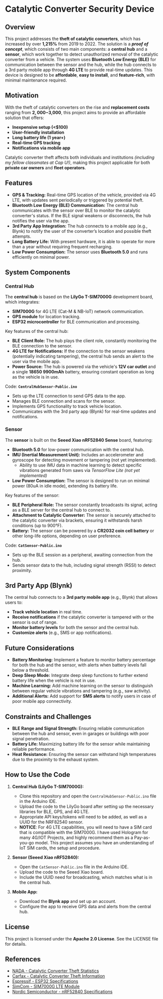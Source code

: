 # Catalytic Converter Security Device

## Overview
This project addresses the **theft of catalytic converters**, which has increased by over **1,215%** from 2019 to 2022. The solution is a _**proof of concept**_, which consists of two main components: a **central hub** and a **sensor**, which work together to detect unauthorized removal of the catalytic converter from a vehicle. The system uses **Bluetooth Low Energy (BLE)** for communication between the sensor and the hub, while the hub connects to a 3rd party mobile app through **4G LTE** to provide real-time updates. This device is designed to be **affordable**, **easy to install**, and **feature-rich**, with minimal maintenance required.

## Motivation
With the theft of catalytic converters on the rise and **replacement costs** ranging from **$2,000-$3,000**, this project aims to provide an affordable solution that offers:
- **Inexpensive setup (<$100)**
- **User-friendly installation**
- **Long battery life (1 year+)**
- **Real-time GPS tracking**
- **Notifications via mobile app**

Catalytic converter theft affects both individuals and institutions _(including my fellow classmates at Cap U!)_, making this project applicable for both **private car owners** and **fleet operators**.

## Features
- **GPS & Tracking:** Real-time GPS location of the vehicle, provided via 4G LTE, with updates sent periodically or triggered by potential theft.
- **Bluetooth Low Energy (BLE) Communication:** The central hub communicates with the sensor over BLE to monitor the catalytic converter's status. If the BLE signal weakens or disconnects, the hub notifies the user via the app.
- **3rd Party App Integration:** The hub connects to a mobile app (e.g., Blynk) to notify the user of the converter’s location and possible theft attempts.
- **Long Battery Life:** With present hardware, it is able to operate for more than a year without requiring frequent recharging.
- **Low Power Consumption:** The sensor uses **Bluetooth 5.0** and runs efficiently on minimal power.

## System Components

### Central Hub
The **central hub** is based on the **LilyGo T-SIM7000G** development board, which integrates:
- **SIM7000G** for 4G LTE (Cat-M & NB-IoT) network communication.
- **GPS module** for location tracking.
- **ESP32 microcontroller** for BLE communication and processing.

Key features of the central hub:
- **BLE Client Role:** The hub plays the client role, constantly monitoring the BLE connection to the sensor.
- **4G LTE for Notifications:** If the connection to the sensor weakens (potentially indicating tampering), the central hub sends an alert to the user via the mobile app.
- **Power Source:** The hub is powered via the vehicle's **12V car outlet** and a single **18650 9900mAh** battery, ensuring constant operation as long as the vehicle is in use.

Code: **`CentralHubSensor-Public.ino`**
- Sets up the LTE connection to send GPS data to the app.
- Manages BLE connection and scans for the sensor.
- Implements GPS functionality to track vehicle location.
- Communicates with the 3rd party app (Blynk) for real-time updates and notifications.

### Sensor
The **sensor** is built on the **Seeed Xiao nRF52840 Sense** board, featuring:
- **Bluetooth 5.0** for low-power communication with the central hub.
- **IMU (Inertial Measurement Unit):** Includes an accelerometer and gyroscope for detecting movement or tampering (not yet implemented).
  - Ability to use IMU data in machine learning to detect specific vibrations generated from saws via _TensorFlow Lite (not yet implemented)_ 
- **Low Power Consumption:** The sensor is designed to run on minimal power (80uA in idle mode), extending its battery life.

Key features of the sensor:
- **BLE Peripheral Role:** The sensor constantly broadcasts its signal, acting as a BLE server for the central hub to connect to.
- **Attachment to Catalytic Converter:** The sensor is securely attached to the catalytic converter via brackets, ensuring it withstands harsh conditions (up to 900°F).
- **Battery:** The sensor can be powered by a **CR2032 coin cell battery** or other long-life options, depending on user preference.

Code: **`CatSensor-Public.ino`**
- Sets up the BLE session as a peripheral, awaiting connection from the hub.
- Sends sensor data to the hub, including signal strength (RSSI) to detect proximity.

## 3rd Party App (Blynk)
The central hub connects to a **3rd party mobile app** (e.g., Blynk) that allows users to:
- **Track vehicle location** in real time.
- **Receive notifications** if the catalytic converter is tampered with or the sensor is out of range.
- **Monitor battery levels** for both the sensor and the central hub.
- **Customize alerts** (e.g., SMS or app notifications).

## Future Considerations
- **Battery Monitoring:** Implement a feature to monitor battery percentage for both the hub and the sensor, with alerts when battery levels fall below a threshold.
- **Deep Sleep Mode:** Integrate deep sleep functions to further extend battery life when the vehicle is not in use.
- **Machine Learning:** Add machine learning on the sensor to distinguish between regular vehicle vibrations and tampering (e.g., saw activity).
- **Additional Alerts:** Add support for **SMS alerts** to notify users in case of poor mobile app connectivity.

## Constraints and Challenges
- **BLE Range and Signal Strength:** Ensuring reliable communication between the hub and sensor, even in garages or buildings with poor signal penetration.
- **Battery Life:** Maximizing battery life for the sensor while maintaining reliable performance.
- **Heat Resistance:** Ensuring the sensor can withstand high temperatures due to the proximity to the exhaust system.

## How to Use the Code
1. **Central Hub (LilyGo T-SIM7000G):**
   - Clone this repository and open the `CentralHubSensor-Public.ino` file in the Arduino IDE.
   - Upload the code to the LilyGo board after setting up the necessary libraries for BLE, GPS, and 4G LTE.
   - Appropriate API keys/tokens will need to be added, as well as a UUID for the NRF82540 sensor.
   - **NOTICE**: For 4G LTE capabilities, you will need to have a SIM card that is compatible with the SIM7000G. I have used Hologram for many 4G/IOT Projects, and highly recommend them as a Pay-as-you-go model. This project assumes you have an understanding of IoT SIM cards, the setup and procedure. 

2. **Sensor (Seeed Xiao nRF52840):**
   - Open the `CatSensor-Public.ino` file in the Arduino IDE.
   - Upload the code to the Seeed Xiao board.
   - Include the UUID need for broadcasting, which matches what is in the central hub. 

3. **Mobile App:**
   - Download the **Blynk app** and set up an account.
   - Configure the app to receive GPS data and alerts from the central hub.

## License
This project is licensed under the **Apache 2.0 License**. See the LICENSE file for details.

## References
- [NADA - Catalytic Converter Theft Statistics](https://www.nada.org/legislative/fight-rising-catalytic-converter-theft)
- [Carfax - Catalytic Converter Theft Information](https://www.carfax.com/blog/catalytic-converter-theft)
- [Espressif - ESP32 Specifications](https://www.espressif.com/en/products/socs/esp32)
- [SimCom - SIM7000G LTE Module](https://www.simcomm2m.com/product/SIM7000X.html)
- [Nordic Semiconductor - nRF52840 Specifications](https://www.nordicsemi.com/products/nrf52840)
